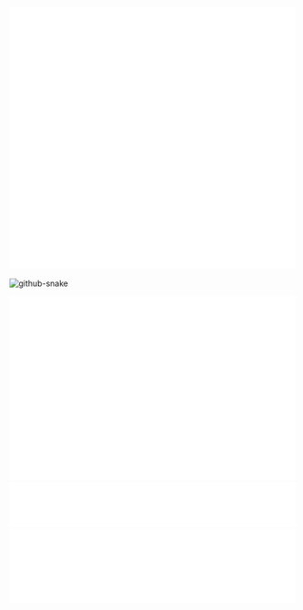 ![General](/metrics/general.svg)

<picture>
  <source media="(prefers-color-scheme: dark)" srcset="https://raw.githubusercontent.com/VallecillaJesus/VallecillaJesus/snake/github-snake-dark.svg" />
  <source media="(prefers-color-scheme: light)" srcset="https://raw.githubusercontent.com/VallecillaJesus/VallecillaJesus/snake/github-snake.svg" />
  <img alt="github-snake" src="https://raw.githubusercontent.com/VallecillaJesus/VallecillaJesus/snake/github-snake.svg" />
</picture>

![IsometricCalendar](/metrics/isocalendar.svg)
![Topics](/metrics/topics.svg)
![Languages](/metrics/languages.svg)